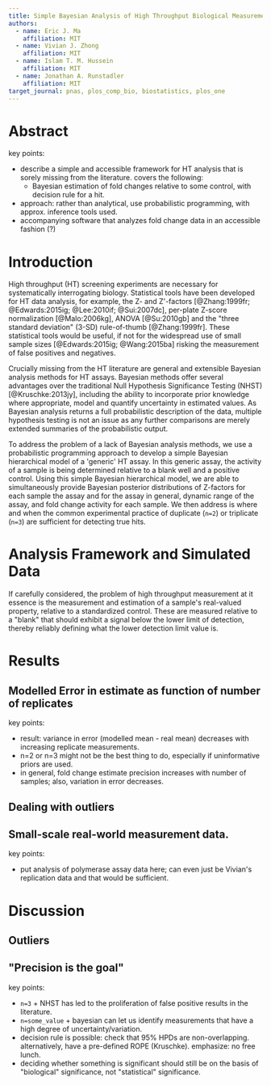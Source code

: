 ```yaml
---
title: Simple Bayesian Analysis of High Throughput Biological Measurement Data
authors:
  - name: Eric J. Ma
    affiliation: MIT
  - name: Vivian J. Zhong
    affiliation: MIT
  - name: Islam T. M. Hussein
    affiliation: MIT
  - name: Jonathan A. Runstadler
    affiliation: MIT
target_journal: pnas, plos_comp_bio, biostatistics, plos_one
---
```


# Abstract

key points:

- describe a simple and accessible framework for HT analysis that is sorely missing from the literature. covers the following:
    - Bayesian estimation of fold changes relative to some control, with decision rule for a hit.
- approach: rather than analytical, use probabilistic programming, with approx. inference tools used.
- accompanying software that analyzes fold change data in an accessible fashion (?)

# Introduction

High throughput (HT) screening experiments are necessary for systematically interrogating biology. Statistical tools have been developed for HT data analysis, for example, the Z- and Z'-factors [@Zhang:1999fr; @Edwards:2015ig; @Lee:2010if; @Sui:2007dc], per-plate Z-score normalization [@Malo:2006kg], ANOVA [@Su:2010gb] and the "three standard deviation" (3-SD) rule-of-thumb [@Zhang:1999fr]. These statistical tools would be useful, if not for the widespread use of small sample sizes [@Edwards:2015ig; @Wang:2015ba] risking the measurement of false positives and negatives.

Crucially missing from the HT literature are general and extensible Bayesian analysis methods for HT assays. Bayesian methods offer several advantages over the traditional Null Hypothesis Significance Testing (NHST) [@Kruschke:2013jy], including the ability to incorporate prior knowledge where appropriate, model and quantify uncertainty in estimated values. As Bayesian analysis returns a full probabilistic description of the data, multiple hypothesis testing is not an issue as any further comparisons are merely extended summaries of the probabilistic output.

To address the problem of a lack of Bayesian analysis methods, we use a probabilistic programming approach to develop a simple Bayesian hierarchical model of a 'generic' HT assay. In this generic assay, the activity of a sample is being determined relative to a blank well and a positive control. Using this simple Bayesian hierarchical model, we are able to simultaneously provide Bayesian posterior distributions of Z-factors for each sample the assay and for the assay in general, dynamic range of the assay, and fold change activity for each sample. We then address is where and when the common experimental practice of duplicate (`n=2`) or triplicate (`n=3`) are sufficient for detecting true hits.

<!-- potential references:

1. Enhancing reproducibility in cancer drug screening: how do we move forward? http://www.ncbi.nlm.nih.gov/pubmed/25015668
1. Linear models and empirical bayes methods for assessing differential expression in microarray experiments. http://www.ncbi.nlm.nih.gov/pubmed/16646809
1. Empirical Bayesian analysis of paired high-throughput sequencing data with a beta-binomial distribution. http://www.ncbi.nlm.nih.gov/pmc/articles/PMC3658937/
1. Bayesian Analysis of High-Throughput Quantitative Measurement of Protein-DNA Interactions http://journals.plos.org/plosone/article?id=10.1371%2Fjournal.pone.0026105 -->

# Analysis Framework and Simulated Data

<!-- key points:
- experimental setup: a generic "fold change" experiment. To make things concrete, do systematic measurement of protein phenotypes (akin to Stanford HIV DB data.)
    - batch effects are controlled for by having internal controls and standards
    - randomization in position is ideal, but may be difficult to achieve in practice.
    - single replicates per plate, use replicate plate measurements.
    - need figure
- simple Bayesian hierarchical model (BGM) of final readout
- what needs to be modelled, and what can be ignored? By setting things up such that plates are internally consistent, only need to do single replicates per plate, but do replicate plates on different experimental runs.
- error modelled as 95% HPD in posterior distribution -->

If carefully considered, the problem of high throughput measurement at it essence is the measurement and estimation of a sample's real-valued property, relative to a standardized control. These are measured relative to a "blank" that should exhibit a signal below the lower limit of detection, thereby reliably defining what the lower detection limit value is.

# Results

## Modelled Error in estimate as function of number of replicates

key points:

- result: variance in error (modelled mean - real mean) decreases with increasing replicate measurements.
- n=2 or n=3 might not be the best thing to do, especially if uninformative priors are used.
- in general, fold change estimate precision increases with number of samples; also, variation in error decreases.

## Dealing with outliers


## Small-scale real-world measurement data.

key points:

- put analysis of polymerase assay data here; can even just be Vivian's replication data and that would be sufficient.

# Discussion

## Outliers

## "Precision is the goal"

key points:

- `n=3` + NHST has led to the proliferation of false positive results in the literature.
- `n=some_value` + bayesian can let us identify measurements that have a high degree of uncertainty/variation.
- decision rule is possible: check that 95% HPDs are non-overlapping. alternatively, have a pre-defined ROPE (Kruschke). emphasize: no free lunch.
- deciding whether something is significant should still be on the basis of "biological" significance, not "statistical" significance.
